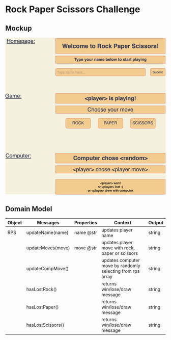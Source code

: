 # Rock Paper Scissors Challenge

## Mockup
![rps mockup](images/rps.png)

## Domain Model

| Object | Messages | Properties | Context | Output |
|--------|----------|------------|---------|--------|
| RPS | updateName(name) | name @str | updates player name | string |
| | updateMoves(move) | move @str | updates player move with rock, paper or scissors | string |
| | updateCompMove() | | updates computer move by randomly selecting from rps array | string | 
| | hasLostRock() | | returns win/lose/draw message | string |
| | hasLostPaper() | | returns win/lose/draw message | string |
| | hasLostScissors() | | returns win/lose/draw message | string |